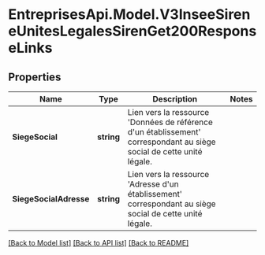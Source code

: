 # EntreprisesApi.Model.V3InseeSireneUnitesLegalesSirenGet200ResponseLinks

## Properties

Name | Type | Description | Notes
------------ | ------------- | ------------- | -------------
**SiegeSocial** | **string** | Lien vers la ressource &#39;Données de référence d&#39;un établissement&#39; correspondant au siège social de cette unité légale. | 
**SiegeSocialAdresse** | **string** | Lien vers la ressource &#39;Adresse d&#39;un établissement&#39; correspondant au siège social de cette unité légale. | 

[[Back to Model list]](../README.md#documentation-for-models) [[Back to API list]](../README.md#documentation-for-api-endpoints) [[Back to README]](../README.md)

